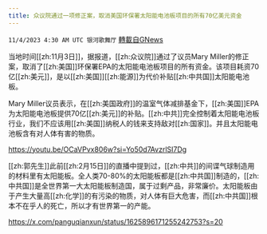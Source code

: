 ```yaml
---
title: 众议院通过一项修正案，取消美国环保署太阳能电池板项目的所有70亿美元资金
---
```

`11/4/2023 4:30 AM UTC 银河歌舞厅` [轉載自GNews](https://gnews.org/articles/1919721)

当地时间[[zh:11月3日]]，据报道，[[zh:众议院]]通过了议员Mary Miller的修正案，取消了[[zh:美国]]环保署EPA的太阳能电池板项目的所有资金。该项目耗资70亿[[zh:美元]]，是以[[zh:美国]][[zh:能源]]为代价补贴[[zh:中共国]]太阳能电池板。

Mary Miller议员表示，在[[zh:美国政府]]的温室气体减排基金下，[[zh:美国]]EPA为太阳能电池板提供70亿[[zh:美元]]的补贴。[[zh:中共]]完全控制着太阳能电池板行业，我们不应该用[[zh:美国]]纳税人的钱来支持敌对[[zh:国家]]。并且太阳能电池板含有对人体有害的物质。

https://youtu.be/OCaVPvx806w?si=Yo50d7AvzrlSI7Dg


[[zh:郭先生]]此前[[zh:2月15日]]的直播中提到过，[[zh:中共]]的间谍气球制造用的材料里有太阳能板。全人类70-80%的太阳能板都是[[zh:中共国]]制造的，[[zh:中共国]]是全世界第一大太阳能板制造国，属于过剩产品，非常廉价。太阳能板由于产生大量高[[zh:化学]]的有污染的物质，对人体有巨大危害，而[[zh:中共国]]根本不在乎人的死亡，所以才有世界第一的产能。

https://x.com/panguqianxun/status/1625896171255242753?s=20










